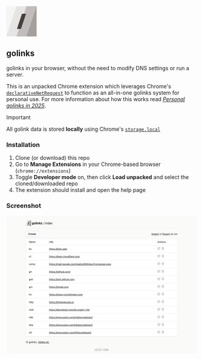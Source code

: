<img src="/images/icon.png" width=80 />

## golinks

golinks in your browser, without the need to modify DNS settings or run a server.

This is an unpacked Chrome extension which leverages Chrome's [`declarativeNetRequest`](https://developer.chrome.com/docs/extensions/reference/api/declarativeNetRequest) to function as an all-in-one golinks system for personal use. For more information about how this works read _[Personal golinks in 2025](https://jkulton.com/2025/personal-golinks-in-2025/)_.

> [!IMPORTANT]  
> All golink data is stored **locally** using Chrome's [`storage.local`](https://developer.chrome.com/docs/extensions/reference/api/storage#storage_areas)

### Installation

1. Clone (or download) this repo
2. Go to **Manage Extensions** in your Chrome-based browser (`chrome://extensions`)
3. Toggle **Developer mode** on, then click **Load unpacked** and select the cloned/downloaded repo
4. The extension should install and open the help page

### Screenshot

<img src="/images/screenshot.png" />
